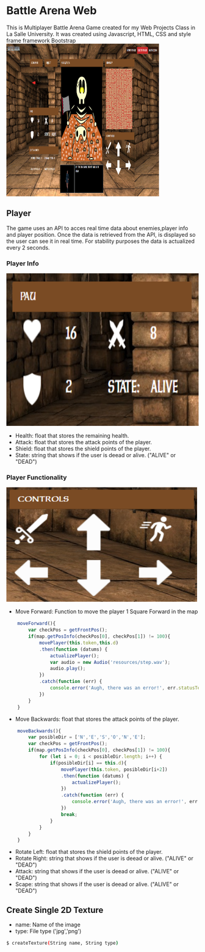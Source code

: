 # Battle Arena Web
This is Multiplayer Battle Arena Game created for my Web Projects Class in La Salle University. It was created using Javascript, HTML, CSS and style frame framework Bootstrap        
<img src="resources/Presentation.png" alt="Example Render" width="400" height="400">

## Player
The game uses an API to acces real time data about enemies,player info and player position. Once the data is retrieved from the API, is displayed so the user can see it in real time. For stability purposes the data is actualized every 2 seconds. 

### Player Info
<img src="resources/PlayerInfo.png" alt="Example Render" width="900" height="400">

- Health: float that stores the remaining health.
- Attack: float that stores the attack points of the player.
- Shield: float that stores the shield points of the player.
- State:  string that shows if the user is deead or alive. ("ALIVE" or "DEAD")

### Player Functionality
<img src="resources/Functions.png" alt="Example Render" width="500" height="300">

- Move Forward: Function to move the player 1 Square Forward in the map 

```javascript
    moveForward(){
        var checkPos = getFrontPos();
        if(map.getPosInfo(checkPos[0], checkPos[1]) != 100){
            movePlayer(this.token,this.d)
            .then(function (datums) {
                actualizePlayer();
                var audio = new Audio('resources/step.wav');
                audio.play();
            })
            .catch(function (err) {
                console.error('Augh, there was an error!', err.statusText);
            })
        } 
    }
```
- Move Backwards: float that stores the attack points of the player.

```javascript
    moveBackwards(){
        var posibleDir = ['N','E','S','O','N','E'];
        var checkPos = getFrontPos();
        if(map.getPosInfo(checkPos[0], checkPos[1]) != 100){
            for (let i = 0; i < posibleDir.length; i++) {
                if(posibleDir[i] == this.d){
                    movePlayer(this.token, posibleDir[i+2])
                    .then(function (datums) {
                        actualizePlayer();
                    })
                    .catch(function (err) {
                        console.error('Augh, there was an error!', err.statusText);
                    })
                    break;
                }
            }
        }
    }
```
- Rotate Left: float that stores the shield points of the player.
- Rotate Right: string that shows if the user is deead or alive. ("ALIVE" or "DEAD")
- Attack: string that shows if the user is deead or alive. ("ALIVE" or "DEAD")
- Scape: string that shows if the user is deead or alive. ("ALIVE" or "DEAD")


## Create Single 2D Texture
- name:  Name of the image
- type:  File type ('jpg','png')
```bash
$ createTexture(String name, String type)
```
